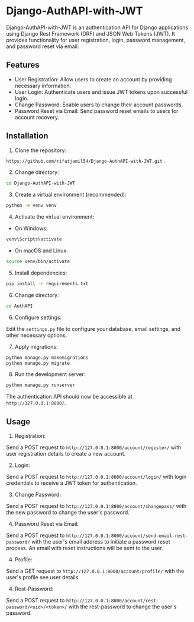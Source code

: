 
# Django-AuthAPI-with-JWT

Django-AuthAPI-with-JWT is an authentication API for Django applications using Django Rest Framework (DRF) and JSON Web Tokens (JWT). It provides functionality for user registration, login, password management, and password reset via email.

## Features

- User Registration: Allow users to create an account by providing necessary information.
- User Login: Authenticate users and issue JWT tokens upon successful login.
- Change Password: Enable users to change their account passwords.
- Password Reset via Email: Send password reset emails to users for account recovery.

## Installation

1. Clone the repository:

```bash
https://github.com/rifatjamil54/Django-AuthAPI-with-JWT.git
```

2. Change directory:

```bash
cd Django-AuthAPI-with-JWT
```

3. Create a virtual environment (recommended):

```bash
python -m venv venv
```

4. Activate the virtual environment:

- On Windows:

```bash
venv\Scripts\activate
```

- On macOS and Linux:

```bash
source venv/bin/activate
```

5. Install dependencies:

```bash
pip install -r requirements.txt
```
6. Change directory:

```bash
cd AuthAPI
```

6. Configure settings:

Edit the `settings.py` file to configure your database, email settings, and other necessary options.

7. Apply migrations:

```bash
python manage.py makemigrations
python manage.py migrate
```

8. Run the development server:

```bash
python manage.py runserver
```

The authentication API should now be accessible at `http://127.0.0.1:8000/`.

## Usage

1. Registration:

Send a POST request to `http://127.0.0.1:8000/account/register/` with user registration details to create a new account.

2. Login:

Send a POST request to `http://127.0.0.1:8000/account/login/` with login credentials to receive a JWT token for authentication.

3. Change Password:

Send a POST request to `http://127.0.0.1:8000/account/changepass/` with the new password to change the user's password.

4. Password Reset via Email:

Send a POST request to `http://127.0.0.1:8000/account/send-email-rest-password/` with the user's email address to initiate a password reset process. An email with reset instructions will be sent to the user.

4. Profile:

Send a GET request to `http://127.0.0.1:8000/account/profile/` with the user's profile see user details.

4. Rest-Password:

Send a POST request to `http://127.0.0.1:8000/account/rest-password/<uid>/<token>/` with the rest-password to change the user's password.

